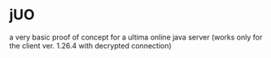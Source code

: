 jUO
===

a very basic proof of concept for a ultima online java server (works only for the client ver. 1.26.4 with decrypted connection)

